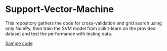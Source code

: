 # Support-Vector-Machine

This repository gathers the code for cross-validation and grid search using only NumPy, then train the SVM model from scikit-learn on the provided dataset and test the performance with testing data.

[Sample code](https://github.com/NCTU-VRDL/CS_AT0828/tree/main/HW4)
